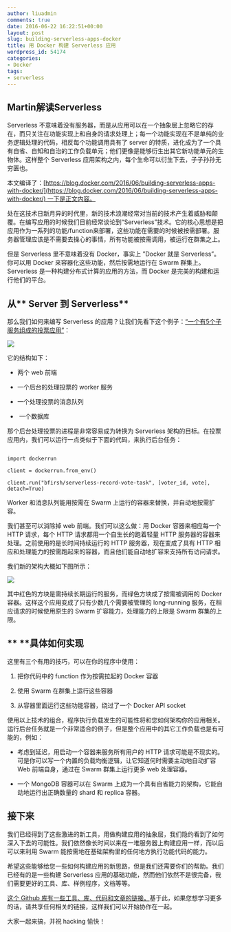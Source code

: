 ```yaml
---
author: liuadmin
comments: true
date: 2016-06-22 16:22:51+00:00
layout: post
slug: building-serverless-apps-docker
title: 用 Docker 构建 Serverless 应用
wordpress_id: 54174
categories:
- Docker
tags:
- serverless
---
```


## Martin解读Serverless


Serverless 不意味着没有服务器，而是从应用可以在一个抽象层上忽略它的存在，而只关注在功能实现上和自身的请求处理上；每一个功能实现在不是单纯的业务逻辑处理的代码，相反每个功能调用具有了 server 的特质，进化成为了一个具有自省、自知和自治的工作负载单元；他们更像是能够衍生出其它新功能单元的生物体。这样整个 Serverless 应用架构之内，每个生命可以衍生下去，子子孙孙无穷匮也。

本文编译了：[https://blog.docker.com/2016/06/building-serverless-apps-with-docker/](https://blog.docker.com/2016/06/building-serverless-apps-with-docker/) 一下是正文内容。

处在这技术日新月异的时代里，新的技术浪潮经常对当前的技术产生着威胁和颠覆。在编写应用的时候我们目前经常谈论到“Serverless”技术。它的核心思想是把应用作为一系列的功能/function来部署，这些功能在需要的时候被按需部署。服务器管理应该是不需要去操心的事情，所有功能被按需调用，被运行在群集之上。

但是 Serverless 里不意味着没有 Docker，事实上 ”Docker 就是 Serverless”。你可以用 Docker 来容器化这些功能，然后按需地运行在 Swarm 群集上。Serverless 是一种构建分布式计算的应用的方法，而 Docker 是完美的构建和运行他们的平台。


## **从**** Server ****到**** Serverless**


那么我们如何来编写 Serverless 的应用？让我们先看下这个例子：[“一个有5个子服务组成的投票应用”](https://github.com/docker/example-voting-app)：

![](https://media.licdn.com/mpr/mpr/shrinknp_800_800/AAEAAQAAAAAAAAlaAAAAJGI5NTZjMjRkLTRkNmYtNDEyOC04OTNiLTBmY2I5M2QyOTZiMQ.png)

它的结构如下：



	
  * 两个 web 前端

	
  * 一个后台的处理投票的 worker 服务

	
  * 一个处理投票的消息队列

	
  *  一个数据库


那个后台处理投票的进程是非常容易成为转换为 Serverless 架构的目标。在投票应用内，我们可以运行一点类似于下面的代码，来执行后台任务：

```

import dockerrun

client = dockerrun.from_env()

client.run("bfirsh/serverless-record-vote-task", [voter_id, vote], detach=True)

```

Worker 和消息队列能用按需在 Swarm 上运行的容器来替换，并自动地按需扩容。

我们甚至可以消除掉 web 前端。我们可以这么做：用 Docker 容器来相应每一个HTTP 请求，每个 HTTP 请求都用一个自生长的跑着轻量 HTTP 服务器的容器来处理。之前使用的是长时间持续运行的 HTTP 服务器，现在变成了具有 HTTP 相应和处理能力的按需跑起来的容器，而且他们能自动地扩容来支持所有访问请求。

我们新的架构大概如下图所示：

![](https://media.licdn.com/mpr/mpr/shrinknp_800_800/AAEAAQAAAAAAAAjOAAAAJGQyYTVhZTFiLTRkZWQtNDE0Yi1iMzRkLWU4OWU5NjExZDc2OQ.png)

其中红色的方块是需持续长期运行的服务，而绿色方块成了按需被调用的 Docker容器。这样这个应用变成了只有少数几个需要被管理的 long-running 服务，在相应请求的时候使用原生的 Swarm 扩容能力，处理能力的上限是 Swarm 群集的上限。


## ** ****具体如何实现**


这里有三个有用的技巧，可以在你的程序中使用：



	
  1. 把你代码中的 function 作为按需拉起的 Docker 容器

	
  2. 使用 Swarm 在群集上运行这些容器

	
  3. 从容器里面运行这些功能容器，绕过了一个 Docker API socket


使用以上技术的组合，程序执行负载发生的可能性将和您如何架构你的应用相关。运行后台任务就是一个非常适合的例子，但是整个应用中的其它工作负载也是有可能的，例如：

	
  * 考虑到延迟，用启动一个容器来服务所有用户的 HTTP 请求可能是不现实的。可是你可以写一个内置的负载均衡逻辑，让它知道何时需要主动地自动扩容 Web 前端自身，通过在 Swarm 群集上运行更多 web 处理容器。

	
  * 一个 MongoDB 容器可以在 Swarm 上成为一个具有自省能力的架构，它能自动地运行出正确数量的 shard 和 replica 容器。




## **接下来**


我们已经得到了这些激进的新工具，用做构建应用的抽象层，我们隐约看到了如何深入下去的可能性。我们依然像长时间以来在一堆服务器上构建应用一样，而以后可以来利用 Swarm 能按需地在基础架构里的任何地方执行功能代码的能力。

希望这些能够给您一些如何构建应用的新思路，但是我们还需要你们的帮助。我们已经有的是一些构建 Serverless 应用的基础功能，然而他们依然不是很完备，我们需要更好的工具、库、样例程序，文档等等。

[这个 Github 库有一些工具、库、代码和文章的链接。](https://github.com/bfirsh/serverless-docker)基于此，如果您想学习更多的话，请共享任何相关的链接，这样我们可以开始协作在一起。

大家一起来搞，并祝 hacking 愉快！
